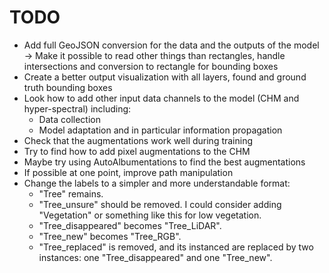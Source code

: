 # TODO

- Add full GeoJSON conversion for the data and the outputs of the model -> Make it possible to read other things than rectangles, handle intersections and conversion to rectangle for bounding boxes
- Create a better output visualization with all layers, found and ground truth bounding boxes
- Look how to add other input data channels to the model (CHM and hyper-spectral) including:
    - Data collection
    - Model adaptation and in particular information propagation
- Check that the augmentations work well during training
- Try to find how to add pixel augmentations to the CHM
- Maybe try using AutoAlbumentations to find the best augmentations
- If possible at one point, improve path manipulation
- Change the labels to a simpler and more understandable format:
    - "Tree" remains.
    - "Tree_unsure" should be removed. I could consider adding "Vegetation" or something like this for low vegetation.
    - "Tree_disappeared" becomes "Tree_LiDAR".
    - "Tree_new" becomes "Tree_RGB".
    - "Tree_replaced" is removed, and its instanced are replaced by two instances: one "Tree_disappeared" and one "Tree_new".
